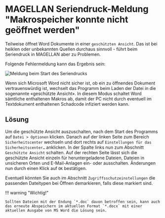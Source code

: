 # MAGELLAN Seriendruck-Meldung "Makrospeicher konnte nicht geöffnet werden"

Teilweise öffnet Word Dokumente in einer `geschützten Ansicht`. Das ist bei heiklen oder unbekannten Quellen durchaus sinnvoll - führt beim Seriendruck in MAGELLAN aber zu Problemen.

Folgende Fehlermeldung kann das Ergebnis sein:

![Meldung beim Start des Seriendrucks](/assets/images/word.01.png)

Wenn sich Microsoft Word nicht sicher ist, ob ein zu öffnendes Dokument vertrauenswürdig ist, wechselt das Programm beim Laden der Datei in die sogenannte «geschützte Ansicht». 
In diesem Modus schaltet Word sämtliche enthaltenen Makros ab, damit der PC nicht durch eventuell im Textdokument enthaltenen Schadcode infiziert werden kann.

## Lösung

Um die geschützte Ansicht auszuschalten, nach dem Start des Programms auf `Datei > Optionen` klicken. Danach auf der linken Seite zum Bereich `Sicherheitscenter` wechseln und dort rechts auf `Einstellungen für das Sicherheitscenter…` anklicken. 
In der Spalte links nun zum Abschnitt `Geschützte Ansicht` schalten. Auf der rechten Seite lässt sich die geschützte Ansicht einzeln für heruntergeladene Dateien, Dateien in unsicheren Orten und E-Mail-Anlagen ein- oder ausschalten. Änderungen nun durch einen Klick auf `OK` bestätigen.

Eventuell könnten Sie auch im Abschnitt  `Zugriffsschutzeinstellungen` die passenden Dateitypen bei Öffnen demarkieren, falls diese markiert sind.

!!! warning "Wichtig!"    

    Sollten Dateien mit der Endung `*.doc` davon betroffen sein, kann auch das erneute Abspeichern im aktuellen Format `*.docx` mit einer aktuellen Ausgabe von MS Word die Lösung sein.